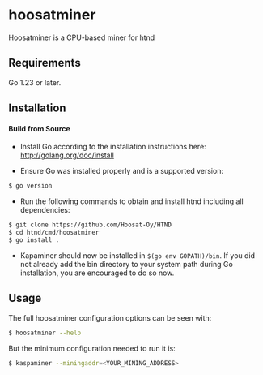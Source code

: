 # hoosatminer

Hoosatminer is a CPU-based miner for htnd

## Requirements

Go 1.23 or later.

## Installation

#### Build from Source

- Install Go according to the installation instructions here:
  http://golang.org/doc/install

- Ensure Go was installed properly and is a supported version:

```bash
$ go version
```

- Run the following commands to obtain and install htnd including all dependencies:

```bash
$ git clone https://github.com/Hoosat-Oy/HTND
$ cd htnd/cmd/hoosatminer
$ go install .
```

- Kapaminer should now be installed in `$(go env GOPATH)/bin`. If you did
  not already add the bin directory to your system path during Go installation,
  you are encouraged to do so now.

## Usage

The full hoosatminer configuration options can be seen with:

```bash
$ hoosatminer --help
```

But the minimum configuration needed to run it is:

```bash
$ kaspaminer --miningaddr=<YOUR_MINING_ADDRESS>
```
